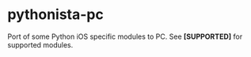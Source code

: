 pythonista-pc
=============

Port of some Python iOS specific modules to PC.
See **[SUPPORTED]** for supported modules.

  [1]: http://www.google.com

